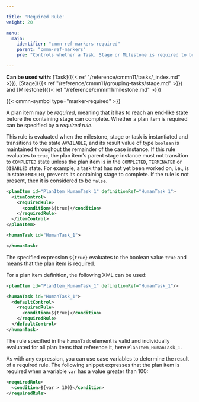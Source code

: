 ```yaml
---

title: 'Required Rule'
weight: 20

menu:
  main:
    identifier: "cmmn-ref-markers-required"
    parent: "cmmn-ref-markers"
    pre: "Controls whether a Task, Stage or Milestone is required to be performed."

---
```


**Can be used with**: [Task]({{< ref "/reference/cmmn11/tasks/_index.md" >}}), [Stage]({{< ref "/reference/cmmn11/grouping-tasks/stage.md" >}}) and [Milestone]({{< ref "/reference/cmmn11/milestone.md" >}})

{{< cmmn-symbol type="marker-required" >}}

A plan item may be *required*, meaning that it has to reach an end-like state before the containing stage can complete. Whether a plan item is required can be specified by a *required rule*.

This rule is evaluated when the milestone, stage or task is instantiated and transitions to the state `AVAILABLE`, and its result value of type `boolean` is maintained throughout the remainder of the case instance. If this rule evaluates to `true`, the plan item's parent stage instance must not transition to `COMPLETED` state unless the plan item is in the `COMPLETED`, `TERMINATED` or `DISABLED` state. For example, a task that has not yet been worked on, i.e., is in state `ENABLED`, prevents its containing stage to complete. If the rule is not present, then it is considered to be `false`.

```xml
<planItem id="PlanItem_HumanTask_1" definitionRef="HumanTask_1">
  <itemControl>
    <requiredRule>
      <condition>${true}</condition>
    </requiredRule>
  </itemControl>
</planItem>

<humanTask id="HumanTask_1">

</humanTask>
```

The specified expression `${true}` evaluates to the boolean value `true` and means that the plan item is required.

For a plan item definition, the following XML can be used:

```xml
<planItem id="PlanItem_HumanTask_1" definitionRef="HumanTask_1"/>

<humanTask id="HumanTask_1">
  <defaultControl>
    <requiredRule>
      <condition>${true}</condition>
    </requiredRule>
  </defaultControl>
</humanTask>
```

The rule specified in the `humanTask` element is valid and individually evaluated for all plan items that reference it, here `PlanItem_HumanTask_1`.

As with any expression, you can use case variables to determine the result of a required rule. The following snippet expresses that the plan item is required when a variable `var` has a value greater than 100:

```xml
<requiredRule>
  <condition>${var > 100}</condition>
</requiredRule>
```
